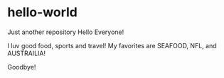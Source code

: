 # hello-world
Just another repository
Hello Everyone!

I luv good food, sports and travel!
My favorites are SEAFOOD, NFL, and AUSTRAILIA!

Goodbye!
